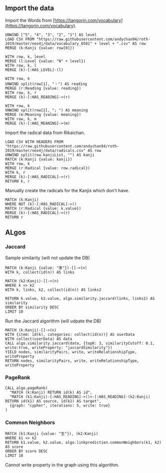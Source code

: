 ## Import the data

Import the Words from [https://tangorin.com/vocabulary](https://tangorin.com/vocabulary).

```
UNWIND ["5", "4", "3", "2", "1"] AS level
LOAD CSV FROM "https://raw.githubusercontent.com/andychan94/roth-2019/master/neo4j/data/vocabulary_6501" + level + ".csv" AS row
MERGE (k:Kanji {value: row[0]})

WITH row, k, level
MERGE (l:Level {value: "N" + level})
WITH row, k, l
MERGE (k)-[:HAS_LEVEL]-(l)

WITH row, k
UNWIND split(row[1], "・") AS reading
MERGE (r:Reading {value: reading})
WITH row, k, r
MERGE (k)-[:HAS_READING]->(r)

WITH row, k
UNWIND split(row[2], "; ") AS meaning
MERGE (m:Meaning {value: meaning})
WITH row, k, m
MERGE (k)-[:HAS_MEANING]->(m)
```

Import the radical data from Rikaichan.

```
LOAD CSV WITH HEADERS FROM "https://raw.githubusercontent.com/andychan94/roth-2019/master/neo4j/data/radicals.csv" AS row
UNWIND split(row.kanjiList, "") AS kanji
MATCH (k:Kanji {value: kanji})
WITH row, k
MERGE (r:Radical {value: row.radical})
WITH k, r
MERGE (k)-[:HAS_RADICAL]->(r)
RETURN k, r
```

Manually create the radicals for the Kanjis which don't have.

```
MATCH (k:Kanji)
WHERE NOT (k)-[:HAS_RADICAL]->()
MATCH (r:Radical {value: k.value})
MERGE (k)-[:HAS_RADICAL]->(r)
RETURN r
```

## ALgos

### Jaccard

Sample similarity (will not update the DB)

```
MATCH (k:Kanji {value: "家"})-[]->(n)
WITH k, collect(id(n)) AS links

MATCH (k2:Kanji)-[]->(n)
WHERE k <> k2
WITH k, links, k2, collect(id(n)) AS links2

RETURN k.value, k2.value, algo.similarity.jaccard(links, links2) AS similarity
ORDER BY similarity DESC
LIMIT 10
```

Run the Jaccard algorithm (will udpate the DB)

```
MATCH (k:Kanji)-[]->(n)
WITH {item: id(k), categories: collect(id(n))} AS userData
WITH collect(userData) AS data
CALL algo.similarity.jaccard(data, {topK: 3, similarityCutoff: 0.1, write:true, writeProperty: "jaccardSimilarity"})
YIELD nodes, similarityPairs, write, writeRelationshipType, writeProperty
RETURN nodes, similarityPairs, write, writeRelationshipType, writeProperty
```


### PageRank

```
CALL algo.pageRank(
  "MATCH (k:Kanji) RETURN id(k) AS id",
  "MATCH (k1:Kanji)-[:HAS_READING]->()<-[:HAS_READING]-(k2:Kanji) RETURN id(k1) AS source, id(k2) AS target",
  {graph: "cypher", iterations: 5, write: true}
)
```

### Common Neighbors

```
MATCH (k1:Kanji {value: "生"}), (k2:Kanji) 
WHERE k1 <> k2
RETURN k1.value, k2.value, algo.linkprediction.commonNeighbors(k1, k2) AS score
ORDER BY score DESC
LIMIT 10
```

Cannot write property in the graph using this algorithm.
